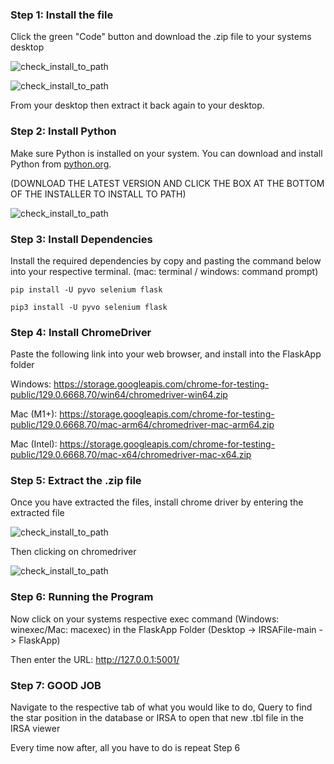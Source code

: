 ### Step 1: Install the file

Click the green "Code" button and download the .zip file to your systems desktop

![check_install_to_path](https://i.imgur.com/hXqWWJP.png)

![check_install_to_path](https://i.imgur.com/HihRwsu.png)

From your desktop then extract it back again to your desktop.

### Step 2: Install Python

Make sure Python is installed on your system. You can download and install Python from [python.org](https://www.python.org/downloads/). 

 (DOWNLOAD THE LATEST VERSION AND CLICK THE BOX AT THE BOTTOM OF THE INSTALLER TO INSTALL TO PATH)

![check_install_to_path](https://i.imgur.com/Cw5ziwU.png)

### Step 3: Install Dependencies

Install the required dependencies by copy and pasting the command below into your respective terminal. (mac: terminal / windows: command prompt)

   ```Windows
   pip install -U pyvo selenium flask
   ```

   ```Mac
   pip3 install -U pyvo selenium flask
   ```

### Step 4: Install ChromeDriver 

Paste the following link into your web browser, and install into the FlaskApp folder

Windows:
   https://storage.googleapis.com/chrome-for-testing-public/129.0.6668.70/win64/chromedriver-win64.zip
   
Mac (M1+):
   https://storage.googleapis.com/chrome-for-testing-public/129.0.6668.70/mac-arm64/chromedriver-mac-arm64.zip
   
Mac (Intel):
   https://storage.googleapis.com/chrome-for-testing-public/129.0.6668.70/mac-x64/chromedriver-mac-x64.zip

### Step 5: Extract the .zip file

Once you have extracted the files, install chrome driver by entering the extracted file 

![check_install_to_path](https://i.imgur.com/oqqRTyc.png)

Then clicking on chromedriver

![check_install_to_path](https://i.imgur.com/IvxsKna.png)

### Step 6: Running the Program

Now click on your systems respective exec command (Windows: winexec/Mac: macexec) in the FlaskApp Folder (Desktop -> IRSAFile-main -> FlaskApp) 

Then enter the URL: http://127.0.0.1:5001/

### Step 7: GOOD JOB

Navigate to the respective tab of what you would like to do, Query to find the star position in the database or IRSA to open that new .tbl file in the IRSA viewer

Every time now after, all you have to do is repeat Step 6
